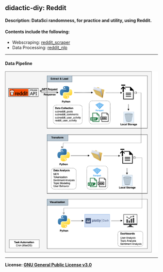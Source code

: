 ## didactic-diy: Reddit
#### Description: DataSci randomness, for practice and utility, using Reddit.


#### Contents include the following: 
- Webscraping: 
[reddit_scraper](https://github.com/kariemoorman/didactic_diy/tree/main/reddit/__scripts/reddit_scraper)
- Data Processing: [reddit_nlp](https://github.com/kariemoorman/didactic_diy/tree/main/reddit/__scripts/reddit_nlp)
--- 
#### Data Pipeline 
![alt text](https://github.com/kariemoorman/didactic-diy/blob/main/reddit/__media/images/data_pipelines-reddit_local_pipeline.drawio.png)

--- 

<b>License: [GNU General Public License v3.0](https://choosealicense.com/licenses/gpl-3.0/)</b>
